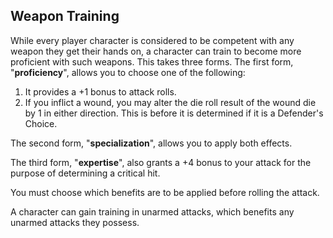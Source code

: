 ## Weapon Training
While every player character is considered to be competent with any weapon they get their hands on, a character can train to become more proficient with such weapons. This takes three forms. The first form, "**proficiency**", allows you to choose one of the following:  
1) It provides a +1 bonus to attack rolls.  
2) If you inflict a wound, you may alter the die roll result of the wound die by 1 in either direction. This is before it is determined if it is a Defender's Choice.
 
The second form, "**specialization**", allows you to apply both effects.

The third form, "**expertise**", also grants a +4 bonus to your attack for the purpose of determining a critical hit.

You must choose which benefits are to be applied before rolling the attack.

A character can gain training in unarmed attacks, which benefits any unarmed attacks they possess.
